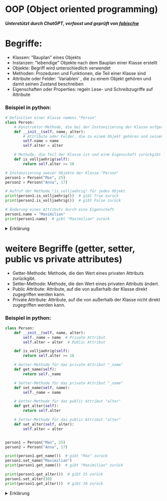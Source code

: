 # OOP (Object oriented programming)
##### Unterstützt durch ChatGPT, verfasst und geprüft von [fabischw](https://github.com/fabischw)


# Begriffe:

- Klassen: "Bauplan" eines Objekts
- Instanzen: "lebendige" Objekte nach dem Bauplan einer Klasse erstellt
- Objekte: Begriff wird unterschiedlich verwendet
- Methoden: Prozeduren und Funktionen, die Teil einer Klasse sind
- Attribute oder Felder: 'Variablen' , die zu einem Objekt gehören und damit seinen Zustand beschreiben
- Eigenschaften oder Properties: regeln Lese- und Schreibzugriffe auf Attribute

### Beispiel in python:

```python
# Definition einer Klasse namens "Person"
class Person:
    # Konstruktor-Methode, die bei der Instanziierung der Klasse aufgerufen wird
    def __init__(self, name, alter):
        # Attribute oder Felder, die zu einem Objekt gehören und seinen Zustand beschreiben
        self.name = name
        self.alter = alter

    # Methode, die Teil der Klasse ist und eine Eigenschaft zurückgibt
    def is_volljaehrig(self):
        return self.alter >= 18

# Instanziierung zweier Objekte der Klasse "Person"
person1 = Person("Max", 25)
person2 = Person("Anna", 17)

# Aufruf der Methode "is_volljaehrig" für jedes Objekt
print(person1.is_volljaehrig())  # gibt True zurück
print(person2.is_volljaehrig())  # gibt False zurück

# Änderung eines Attributs durch eine Eigenschaft
person1.name = "Maximilian"
print(person1.name)  # gibt "Maximilian" zurück


```

<details>
<summary>Erklärung</summary>

In diesem Beispiel ist Person eine Klasse, die als "Bauplan" für Objekte dient, die eine Person repräsentieren. Wenn wir ein neues Objekt erstellen, wird es als "Instanz" der Klasse bezeichnet, da es auf dem Bauplan basiert. Die Attribute name und alter sind "Felder" oder "Variablen", die zum Objekt gehören und seinen Zustand beschreiben.

Die Methode is_volljaehrig ist Teil der Klasse und gibt eine "Eigenschaft" zurück, die den Lesezugriff auf das Attribut alter regelt. Das bedeutet, dass wir den Wert von alter nicht direkt ändern können, sondern nur über die Methode is_volljaehrig darauf zugreifen können.

Schließlich zeigt das Beispiel, wie man das Attribut name durch eine Eigenschaft ändern kann, die den Schreibzugriff regelt. person1.name = "Maximilian" ruft den "Setter" der Eigenschaft auf und ändert den Wert des Attributs name auf "Maximilian".

</details>




# weitere Begriffe (getter, setter, public vs private attributes)

- Getter-Methode: Methode, die den Wert eines privaten Attributs zurückgibt.
- Setter-Methode: Methode, die den Wert eines privaten Attributs ändert.
- Public Attribute: Attribute, auf die von außerhalb der Klasse direkt zugegriffen werden kann.
- Private Attribute: Attribute, auf die von außerhalb der Klasse nicht direkt zugegriffen werden kann.

### Beispiel in python:



```python
class Person:
    def __init__(self, name, alter):
        self._name = name  # Private Attribut
        self.alter = alter  # Public Attribut

    def is_volljaehrig(self):
        return self.alter >= 18

    # Getter-Methode für das private Attribut "_name"
    def get_name(self):
        return self._name

    # Setter-Methode für das private Attribut "_name"
    def set_name(self, name):
        self._name = name

    # Getter-Methode für das public Attribut "alter"
    def get_alter(self):
        return self.alter

    # Setter-Methode für das public Attribut "alter"
    def set_alter(self, alter):
        self.alter = alter


person1 = Person("Max", 25)
person2 = Person("Anna", 17)

print(person1.get_name())  # gibt "Max" zurück
person1.set_name("Maximilian")
print(person1.get_name())  # gibt "Maximilian" zurück

print(person1.get_alter())  # gibt 25 zurück
person1.set_alter(30)
print(person1.get_alter())  # gibt 30 zurück

```

<details>
<summary>Erklärung</summary>

In diesem Beispiel wurde das private Attribut _name hinzugefügt, das nur innerhalb der Klasse zugänglich ist. Das public Attribut alter bleibt unverändert.

Um auf das private Attribut _name zuzugreifen, wurden Getter- und Setter-Methoden hinzugefügt. Die Getter-Methode get_name gibt den Wert des privaten Attributs zurück, während die Setter-Methode set_name den Wert des privaten Attributs ändert.

Ebenso wurden Getter- und Setter-Methoden für das public Attribut alter hinzugefügt. Diese Methoden ermöglichen es, den Zugriff auf die Attribute der Klasse zu regeln, anstatt sie direkt zu ändern.

Wenn man nun person1.get_name() aufruft, gibt die Getter-Methode den Wert von _name zurück, der zuvor auf "Maximilian" geändert wurde. Wenn man person1.set_alter(30) aufruft, wird das Alter des Objekts auf 30 gesetzt, da die Setter-Methode set_alter auf das public Attribut alter zugreift.

</details>



